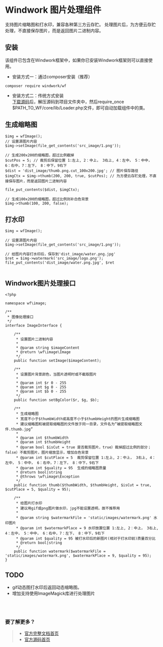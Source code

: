 Windwork 图片处理组件
=============================
支持图片缩略图和打水印，兼容各种第三方云存贮。
处理图片后，为方便云存贮处理，不直接保存图片，而是返回图片二进制内容。

## 安装
该组件已包含在Windwork框架中，如果你已安装Windwork框架则可以直接使用。

- 安装方式一：通过composer安装（推荐）  
```
composer require windwork/wf
```

- 安装方式二：传统方式安装  
[下载源码](https://github.com/windwork/wf/releases)后，解压源码到项目文件夹中，然后require_once $PATH_TO_WF/core/lib/Loader.php文件，即可自动加载组件中的类。

## 生成缩略图
```
$img = wfImage();
// 设置源图片内容
$img->setImage(file_get_contents('src_image/1.png'));

// 生成200x200的缩略图，超过比例截掉
$cutPos = 5; // 裁剪后保留位置 1:左上, 2：中上， 3右上, 4：左中， 5：中中， 6：右中，7：左下， 8：中下，9右下
$dist = 'dist_image/thumb.png.cut_100x200.jpg'; // 图片保存路径
$imgCtx = $img->thumb(200, 200, true, $cutPos); // 为方便云存贮处理，不直接保存图片，而是返回图片二进制内容

file_put_contents($dist, $imgCtx);

// 生成100x200的缩略图，超过比例则补白色背景
$img->thumb(100, 200, false);

```

## 打水印

```
$img = wfImage();

// 设置源图片内容
$img->setImage(file_get_contents('src_image/1.png'));

// 给图片内容打水印后，保存到'dist_image/water.png.jpg'
$ret = $img->watermark('src_image/logo.png');
file_put_contents('dist_image/water.png.jpg', $ret


```

## Windwork图片处理接口
```
<?php

namespace wf\image;

/**
 * 图像处理接口
 */
interface ImageInterface {
    
    /**
     * 设置图片二进制内容
     * 
     * @param string $imageContent
     * @return \wf\image\Image
     */
    public function setImage($imageContent);
    
    /**
     * 设置图片背景颜色，当图片透明时或不截取图片
     * 
     * @param int $r 0 - 255
     * @param int $g 0 - 255
     * @param int $b 0 - 255
     */
    public function setBgColor($r, $g, $b);
    
    /**
     * 生成缩略图
     * 宽度不小于$thumbWidth或高度不小于$thumbHeight的图片生成缩略图
     * 建议缩略图和被提取缩略图的文件放于同一目录，文件名为“被提取缩略图文件.thumb.jpg”
     *
     * @param int $thumbWidth
     * @param int $thumbHeight
     * @param bool $isCut = true 是否裁剪图片，true）裁掉超过比例的部分；false）不裁剪图片，图片缩放显示，增加白色背景
     * @param int $cutPlace = 5  裁剪保留位置 1:左上, 2：中上， 3右上, 4：左中， 5：中中， 6：右中，7：左下， 8：中下，9右下
     * @param int $quality = 95  生成的缩略图质量
     * @return bool|string
     * @throws \wf\image\Exception
     */
    public function thumb($thumbWidth, $thumbHeight, $isCut = true, $cutPlace = 5, $quality = 95);
    
    /**
     * 给图片打水印
     * 建议用gif或png图片做水印，jpg不能设置透明，故不推荐用
     *
     * @param string $watermarkFile = 'static/images/watermark.png' 水印图片
     * @param int $watermarkPlace = 9 水印放置位置 1:左上, 2：中上， 3右上, 4：左中， 5：中中， 6：右中，7：左下， 8：中下，9右下
     * @param int $quality = 95 被打水印后的新图片(相对于打水印前)质量百分比
     * @return bool|string
     */
    public function watermark($watermarkFile = 'static/images/watermark.png', $watermarkPlace = 9, $quality = 95);
}

```


## TODO
- gif动态图打水印后返回动态缩略图。
- 增加支持使用ImageMagick库进行处理图片


<br />  
<br />  

### 要了解更多？  
> - [官方完整文档首页](http://docs.windwork.org/manual/)  
> - [官方源码首页](https://github.com/windwork)  
